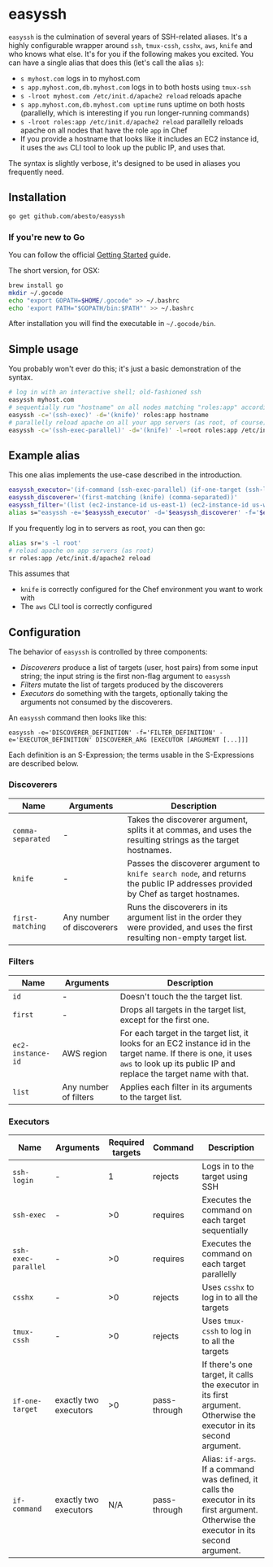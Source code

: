 # easyssh

`easyssh` is the culmination of several years of SSH-related aliases. It's a highly configurable wrapper around `ssh`, `tmux-cssh`, `csshx`, `aws`, `knife` and who knows what else. It's for you if the following makes you excited. You can have a single alias that does this (let's call the alias `s`):

 * `s myhost.com` logs in to myhost.com
 * `s app.myhost.com,db.myhost.com` logs in to both hosts using `tmux-ssh`
 * `s -lroot myhost.com /etc/init.d/apache2 reload` reloads apache
 * `s app.myhost.com,db.myhost.com uptime` runs uptime on both hosts (parallelly, which is interesting if you run longer-running commands)
 * `s -lroot roles:app /etc/init.d/apache2 reload` parallelly reloads apache on all nodes that have the role `app` in Chef
 * If you provide a hostname that looks like it includes an EC2 instance id, it uses the `aws` CLI tool to look up the public IP, and uses that.

The syntax is slightly verbose, it's designed to be used in aliases you frequently need.

## Installation

```sh
go get github.com/abesto/easyssh
```

### If you're new to Go

You can follow the official [Getting Started](http://golang.org/doc/install) guide.

The short version, for OSX:

```sh
brew install go
mkdir ~/.gocode
echo "export GOPATH=$HOME/.gocode" >> ~/.bashrc
echo 'export PATH="$GOPATH/bin:$PATH"' >> ~/.bashrc
```

After installation you will find the executable in `~/.gocode/bin`.

## Simple usage

You probably won't ever do this; it's just a basic demonstration of the syntax.

```sh
# log in with an interactive shell; old-fashioned ssh
easyssh myhost.com
# sequentially run "hostname" on all nodes matching "roles:app" according to knife
easyssh -c='(ssh-exec)' -d='(knife)' roles:app hostname
# parallelly reload apache on all your app servers (as root, of course)
easyssh -c='(ssh-exec-parallel)' -d='(knife)' -l=root roles:app /etc/init.d/apache2 reload
```

## Example alias

This one alias implements the use-case described in the introduction.

```sh
easyssh_executor='(if-command (ssh-exec-parallel) (if-one-target (ssh-login) (tmux-cssh)))'
easyssh_discoverer='(first-matching (knife) (comma-separated))'
easyssh_filter='(list (ec2-instance-id us-east-1) (ec2-instance-id us-west-1))'
alias s="easyssh -e='$easyssh_executor' -d='$easyssh_discoverer' -f='$easyssh_filter'"
```

If you frequently log in to servers as root, you can then go:

```sh
alias sr='s -l root'
# reload apache on app servers (as root)
sr roles:app /etc/init.d/apache2 reload
```

This assumes that

 * `knife` is correctly configured for the Chef environment you want to work with
 * The `aws` CLI tool is correctly configured

## Configuration

The behavior of `easyssh` is controlled by three components:

 * *Discoverers* produce a list of targets (user, host pairs) from some input string; the input string is the first
   non-flag argument to `easyssh`
 * *Filters* mutate the list of targets produced by the discoverers
 * *Executors* do something with the targets, optionally taking the arguments not consumed by the discoverers.

An `easyssh` command then looks like this:

```
easyssh -e='DISCOVERER_DEFINITION' -f='FILTER_DEFINITION' -e='EXECUTOR_DEFINITION' DISCOVERER_ARG [EXECUTOR [ARGUMENT [...]]]
```

Each definition is an S-Expression; the terms usable in the S-Expressions are described below.

### Discoverers

| Name      | Arguments   | Description |
|-----------|-------------|-------------|
| `comma-separated` | - | Takes the discoverer argument, splits it at commas, and uses the resulting strings as the target hostnames. |
| `knife` | - | Passes the discoverer argument to `knife search node`, and returns the public IP addresses provided by Chef as target hostnames. |
| `first-matching` | Any number of discoverers | Runs the discoverers in its argument list in the order they were provided, and uses the first resulting non-empty target list. |

### Filters

| Name      | Arguments   | Description |
|-----------|-------------|-------------|
| `id` | - | Doesn't touch the the target list. |
| `first` | - | Drops all targets in the target list, except for the first one. |
| `ec2-instance-id` | AWS region | For each target in the target list, it looks for an EC2 instance id in the target name. If there is one, it uses `aws` to look up its public IP and replace the target name with that. |
| `list` | Any number of filters | Applies each filter in its arguments to the target list. |

### Executors

| Name      | Arguments   | Required targets | Command | Description |
|-----------|-------------|------------------|---------|-------------|
| `ssh-login` | - | 1 | rejects | Logs in to the target using SSH |
| `ssh-exec` | - | >0 | requires | Executes the command on each target sequentially |
| `ssh-exec-parallel` | - | >0 | requires | Executes the command on each target parallelly |
| `csshx` | - | >0 | rejects | Uses `csshx` to log in to all the targets |
| `tmux-cssh` | - | >0 | rejects | Uses `tmux-cssh` to log in to all the targets |
| `if-one-target` | exactly two executors | >0 | pass-through | If there's one target, it calls the executor in its first argument. Otherwise the executor in its second argument. |
| `if-command` | exactly two executors | N/A | pass-through | Alias: `if-args`. If a command was defined, it calls the executor in its first argument. Otherwise the executor in its second argument. |
